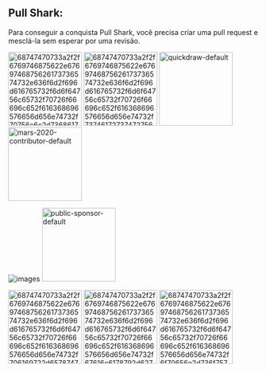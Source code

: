 



## Pull Shark: 
Para conseguir a conquista Pull Shark, você precisa criar uma pull request e mesclá-la sem esperar por uma revisão.

<img width="148" alt="68747470733a2f2f6769746875622e6769746875626173736574732e636f6d2f696d616765732f6d6f64756c65732f70726f66696c652f616368696576656d656e74732f70756c6c2d736861726b2d64656661756c742e706e67" src="https://github.com/user-attachments/assets/b4f96c93-1d36-4ddf-a53b-605bd4102ab1" />


<img width="148" alt="68747470733a2f2f6769746875622e6769746875626173736574732e636f6d2f696d616765732f6d6f64756c65732f70726f66696c652f616368696576656d656e74732f7374617273747275636b2d64656661756c742e706e67" src="https://github.com/user-attachments/assets/d503d7c3-c5ad-49c2-ba66-edd22b406daa" />

<img width="148" alt="quickdraw-default" src="https://github.com/user-attachments/assets/96e8e7a0-3316-4e87-956c-124ac48e9375" />


<img width="148" alt="mars-2020-contributor-default" src="https://github.com/user-attachments/assets/f98be2be-11a7-4a5d-ad8c-c34363fb54cb" />

![images](https://github.com/user-attachments/assets/a519b08f-1e97-44f5-98c4-c108cb6d5410)
<img width="148" alt="public-sponsor-default" src="https://github.com/user-attachments/assets/e342f8c5-579a-4afb-9bcd-34b18a67fc49" />

<img width="148" alt="68747470733a2f2f6769746875622e6769746875626173736574732e636f6d2f696d616765732f6d6f64756c65732f70726f66696c652f616368696576656d656e74732f706169722d65787472616f7264696e616972652d64656661756c742e706e67" src="https://github.com/user-attachments/assets/12da8b6e-1816-4808-9907-1a2f3ba679b7" />

<img width="148" alt="68747470733a2f2f6769746875622e6769746875626173736574732e636f6d2f696d616765732f6d6f64756c65732f70726f66696c652f616368696576656d656e74732f67616c6178792d627261696e2d64656661756c742e706e67" src="https://github.com/user-attachments/assets/4402c35b-28de-48b0-ba04-5aaf729b2d4e" />

<img width="148" alt="68747470733a2f2f6769746875622e6769746875626173736574732e636f6d2f696d616765732f6d6f64756c65732f70726f66696c652f616368696576656d656e74732f6f70656e2d736f757263657265722d64656661756c742e706e67" src="https://github.com/user-attachments/assets/327ddb5f-9fd0-476f-9790-919a2780181b" />

